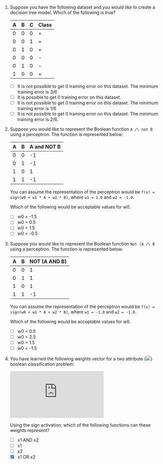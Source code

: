 
1.  Suppose you have the following dataset and you would like to create a
    decision tree model. Which of the following is true?

    | A | B | C | Class |
    | --- | --- | --- | --- |
    | 0 | 0 | 0 | + |
    | 0 | 0 | 1 | + |
    | 0 | 1 | 0 | + |
    | 0 | 0 | 0 | - |
    | 0 | 1 | 0 | - |
    | 1 | 0 | 0 | + |

    -   [ ] It is not possible to get 0 training error on this dataset. The
        minimum training error is 3/6
    -   [ ] It is possible to get 0 training error on this dataset.
    -   [ ] It is not possible to get 0 training error on this dataset. The
        minimum training error is 1/6
    -   [ ] It is not possible to get 0 training error on this dataset. The
        minimum training error is 2/6.

2.  Suppose you would like to represent the Boolean function `A /\ not B` using
    a perceptron. The function is represented below:

    | A | B | A and NOT B |
    | --- | --- | --- |
    | 0 | 0 | -1 |
    | 0 | 1 | -1 |
    | 1 | 0 | 1 |
    | 1 | 1 | -1 |

    You can assume the representation of the perceptron would be `f(x) =
    sign(w0 + w1 * A + w2 * B)`, where `w1 = 1.0` and `w2 = -1.0`.

    Which of the following would be acceptable values for w0.

    -   [ ] w0 = -1.5
    -   [ ] w0 = 0.5
    -   [ ] w0 = 1.5
    -   [ ] w0 = -0.5

3.  Suppose you would like to represent the Boolean function `Not (A /\ B` using
    a perceptron. The function is represented below:

    | A | B | NOT (A AND B) |
    | --- | --- | --- |
    | 0 | 0 | 1 |
    | 0 | 1 | 1 |
    | 1 | 0 | 1 |
    | 1 | 1 | -1 |

    You can assume the representation of the perceptron would be `f(x) =
    sign(w0 + w1 * A + w2 * B)`, where `w1 = -1.0` and `w2 = -1.0`.

    Which of the following would be acceptable values for w0.

    -   [ ] w0 = 0.5
    -   [ ] w0 = 2.5
    -   [ ] w0 = 1.5
    -   [ ] w0 = -1.5

4.  You have learned the following weights vector for a two attribute
    (![](http://latex.codecogs.com/svg.latex?x_1\in[-1,1],x_2\in[-1,1]))
    boolean classification problem:

    ![](http://latex.codecogs.com/svg.latex?%5Cbegin%7Bpmatrix%7D%200.3%5C%5C%20-0.2%5C%5C%200.8%20%5Cend%7Bpmatrix%7D)

    Using the sign activation, which of the following functions can these
    weights represent?

    -   [ ] x1 AND x2
    -   [ ] x1
    -   [ ] x2
    -   [x] x1 OR x2
